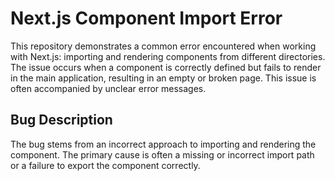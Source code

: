 # Next.js Component Import Error

This repository demonstrates a common error encountered when working with Next.js: importing and rendering components from different directories. The issue occurs when a component is correctly defined but fails to render in the main application, resulting in an empty or broken page. This issue is often accompanied by unclear error messages.

## Bug Description

The bug stems from an incorrect approach to importing and rendering the component. The primary cause is often a missing or incorrect import path or a failure to export the component correctly.